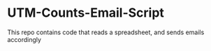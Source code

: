 # UTM-Counts-Email-Script
This repo contains code that reads a spreadsheet, and sends emails accordingly
